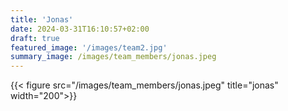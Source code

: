 ```yaml
---
title: 'Jonas'
date: 2024-03-31T16:10:57+02:00
draft: true
featured_image: '/images/team2.jpg'
summary_image: /images/team_members/jonas.jpeg
---
```


 {{< figure src="/images/team_members/jonas.jpeg" title="jonas" width="200">}} 
